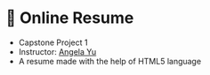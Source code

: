 # 📜 Online Resume
- Capstone Project 1
- Instructor: [Angela Yu](https://www.linkedin.com/in/angela-yu-963a584b/)
- A resume made with the help of HTML5 language
